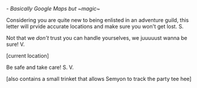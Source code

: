 *- Basically Google Maps but ~magic~*

Considering you are quite new to being enlisted in an adventure guild, this letter will prvide accurate locations and make sure you won't get lost. S.

Not that we *don't* trust you can handle yourselves, we juuuuust wanna be sure! V.

[current location]

Be safe and take care! S. V.

[also contains a small trinket that allows Semyon to track the party tee hee]

